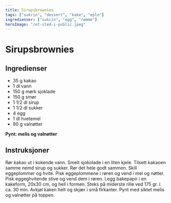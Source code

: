 ```yaml
---
title: Sirupsbrownies
tags: ["sukrin", "dessert", "kake", "eple"]
ingredienser: ["sukrin", "egg", "rømme"]
heroImage: "/et-sted-i-public.jpeg"
---
```


# Sirupsbrownies

## Ingredienser

- 35 g kakao
- 1 dl vann
- 150 g mørk sjoklade
- 150 g smør
- 1 1/2 dl sirup
- 1 1/2 dl sukker
- 4 egg
- 1 dl hvetemel
- 80 g valnøtter

**Pynt: melis og valnøtter**

## Instruksjoner

Rør kakao ut i kokende vann. Smelt sjokolade i en liten kjele. Tilsett kakaoen samme nemd sirup og sukker. Rør det hele godt sammen. Skill eggeplommer og hvite. Pisk eggeplommene i røren og vend i mel og nøtter. Pisk eggeghvitende stive og vend dem i røren. Legg bakepapir i en kakeform, 20x30 cm, og hell i formen. Steks på miderste rille ved 175 gr. i ca. 30 min. Avkjøl kaken helt og skjær i små firkanter. Pynt med siktet melis og valnøtter på toppen.
